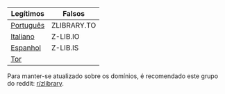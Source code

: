 | **Legítimos** | **Falsos** |
|---------------|------------|
| [Português](https://pt.1lib.sk) | ZLIBRARY.TO |
| [Italiano](https://it.1lib.sk) | Z-LIB.IO |
| [Espanhol](https://es.1lib.sk) | Z-LIB.IS |
| [Tor](http://loginzlib2vrak5zzpcocc3ouizykn6k5qecgj2tzlnab5wcbqhembyd.onion/) |

Para manter-se atualizado sobre os domínios, é recomendado este grupo do reddit: [r/zlibrary](https://www.reddit.com/r/zlibrary/).
